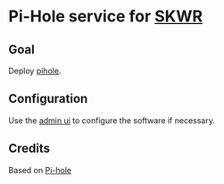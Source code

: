# Pi-Hole service for [SKWR](https://github.com/Roming22/skwr)

## Goal
Deploy [pihole](https://pi-hole.net).

## Configuration
Use the [admin ui](http://pi/admin) to configure the software if necessary.

## Credits

Based on [Pi-hole](https://pi-hole.net)
